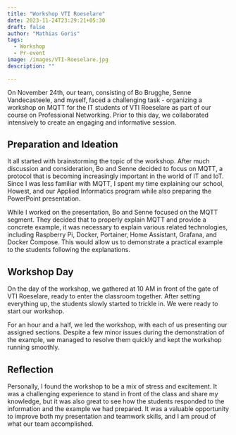 ```yaml
---
title: "Workshop VTI Roeselare"
date: 2023-11-24T23:29:21+05:30
draft: false
author: "Mathias Goris"
tags:
  - Workshop
  - Pr-event
image: /images/VTI-Roeselare.jpg
description: ""

---
```


On November 24th, our team, consisting of Bo Brugghe, Senne Vandecasteele, and myself, faced a challenging task - organizing a workshop on MQTT for the IT students of VTI Roeselare as part of our course on Professional Networking. Prior to this day, we collaborated intensively to create an engaging and informative session.

## Preparation and Ideation

It all started with brainstorming the topic of the workshop. After much discussion and consideration, Bo and Senne decided to focus on MQTT, a protocol that is becoming increasingly important in the world of IT and IoT. Since I was less familiar with MQTT, I spent my time explaining our school, Howest, and our Applied Informatics program while also preparing the PowerPoint presentation.

While I worked on the presentation, Bo and Senne focused on the MQTT segment. They decided that to properly explain MQTT and provide a concrete example, it was necessary to explain various related technologies, including Raspberry Pi, Docker, Portainer, Home Assistant, Grafana, and Docker Compose. This would allow us to demonstrate a practical example to the students following the explanations.

## Workshop Day

On the day of the workshop, we gathered at 10 AM in front of the gate of VTI Roeselare, ready to enter the classroom together. After setting everything up, the students slowly started to trickle in. We were ready to start our workshop.

For an hour and a half, we led the workshop, with each of us presenting our assigned sections. Despite a few minor issues during the demonstration of the example, we managed to resolve them quickly and kept the workshop running smoothly.

## Reflection

Personally, I found the workshop to be a mix of stress and excitement. It was a challenging experience to stand in front of the class and share my knowledge, but it was also great to see how the students responded to the information and the example we had prepared. It was a valuable opportunity to improve both my presentation and teamwork skills, and I am proud of what our team accomplished.
